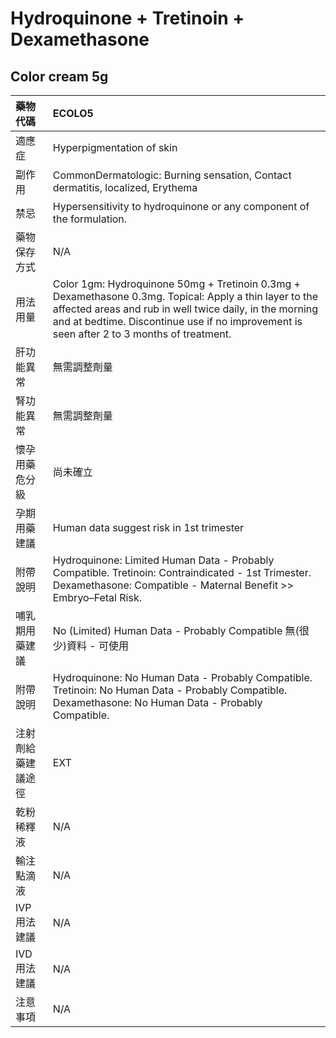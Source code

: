 # Hydroquinone + Tretinoin + Dexamethasone

## Color cream 5g

| 藥物代碼           | ECOLO5                                                                                                                                                                                                                                                          |
|:-------------------|:----------------------------------------------------------------------------------------------------------------------------------------------------------------------------------------------------------------------------------------------------------------|
| 適應症             | Hyperpigmentation of skin                                                                                                                                                                                                                                       |
| 副作用             | CommonDermatologic: Burning sensation, Contact dermatitis, localized, Erythema                                                                                                                                                                                  |
| 禁忌               | Hypersensitivity to hydroquinone or any component of the formulation.                                                                                                                                                                                           |
| 藥物保存方式       | N/A                                                                                                                                                                                                                                                             |
| 用法用量           | Color 1gm: Hydroquinone 50mg + Tretinoin 0.3mg + Dexamethasone 0.3mg. Topical: Apply a thin layer to the affected areas and rub in well twice daily, in the morning and at bedtime. Discontinue use if no improvement is seen after 2 to 3 months of treatment. |
| 肝功能異常         | 無需調整劑量                                                                                                                                                                                                                                                    |
| 腎功能異常         | 無需調整劑量                                                                                                                                                                                                                                                    |
| 懷孕用藥危分級     | 尚未確立                                                                                                                                                                                                                                                        |
| 孕期用藥建議       | Human data suggest risk in 1st trimester                                                                                                                                                                                                                        |
| 附帶說明           | Hydroquinone: Limited Human Data - Probably Compatible. Tretinoin: Contraindicated - 1st Trimester. Dexamethasone: Compatible - Maternal Benefit >> Embryo–Fetal Risk.                                                                                          |
| 哺乳期用藥建議     | No (Limited) Human Data - Probably Compatible 無(很少)資料 - 可使用                                                                                                                                                                                             |
| 附帶說明           | Hydroquinone: No Human Data - Probably Compatible. Tretinoin: No Human Data - Probably Compatible. Dexamethasone: No Human Data - Probably Compatible.                                                                                                          |
| 注射劑給藥建議途徑 | EXT                                                                                                                                                                                                                                                             |
| 乾粉稀釋液         | N/A                                                                                                                                                                                                                                                             |
| 輸注點滴液         | N/A                                                                                                                                                                                                                                                             |
| IVP 用法建議       | N/A                                                                                                                                                                                                                                                             |
| IVD 用法建議       | N/A                                                                                                                                                                                                                                                             |
| 注意事項           | N/A                                                                                                                                                                                                                                                             |

